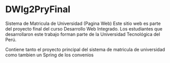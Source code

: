 # DWIg2PryFinal
Sistema de Matricula de Universidad (Pagina Web)
Este sitio web es parte del proyecto final del curso Desarrollo Web Integrado. 
Los estudiantes que desarrollaron este trabajo forman parte de la Universidad Tecnológica del Perú.

Contiene tanto el proyecto principal del sistema de matricula de universidad como tambien un Spring de los convenios
